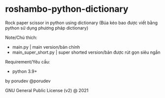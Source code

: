 # roshambo-python-dictionary
Rock paper scissor in python using dictionary (Búa kéo bao được viết bằng python sử dụng phương pháp dictionary)

Note/Chú thích:
- main.py | main version/bản chính
- main_super_short.py | super shorted version/bản được rút gọn siêu ngắn

Requirement/Yêu cầu:
- python 3.9+

by porudev
@porudev

GNU General Public License (v2) @ 2021
